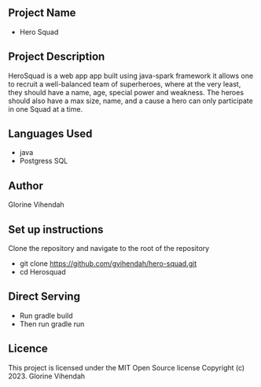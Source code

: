 ## Project Name
- Hero Squad
## Project Description
HeroSquad is a web app app built using java-spark framework it allows one to recruit a well-balanced team of superheroes,
where at the very least, they should have a name, age, special power and weakness.
The heroes should also have a max size, name, and a cause
a hero can only participate in one Squad at a time.

## Languages Used
- java
- Postgress SQL
## Author
Glorine Vihendah

## Set up instructions
Clone the repository and navigate to the root of the repository
- git clone https://github.com/gvihendah/hero-squad.git
- cd Herosquad
## Direct Serving
- Run gradle build
- Then run gradle run

## Licence
This project is licensed under the MIT Open Source license Copyright (c) 2023. Glorine Vihendah